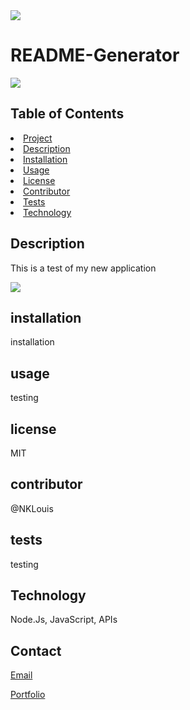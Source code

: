 
<img src= "https://img.shields.io/badge/License-MIT-green">
<h1> README-Generator</h1>
<img src="https://avatars3.githubusercontent.com/u/58704859?v=4">
    
<h2> Table of Contents </h2>
<li><a href="#title">Project</a></li>
<li><a href="#description">Description</a></li>  
<li><a href="#installation">Installation</a></li> 
<li><a href="#usage">Usage</a></li> 
<li><a href="#license">License</a></li> 
<li><a href="#contributor">Contributor</a></li>   
<li><a href="#test">Tests</a></li> 
<li><a href="#technology">Technology</a></li>   
   
<h2 id="description"> Description </h2>
<p>This is a test of my new application</p>

![](http://g.recordit.co/vLnCTX8OIY.gif)

<h2 id="description"> installation </h2>
<p>installation</p>

<h2 id="description"> usage </h2>
<p>testing</p>

<h2 id="description"> license </h2>
<p>MIT</p>

<h2 id="description"> contributor </h2>
<p>@NKLouis</p>

<h2 id="description"> tests </h2>
<p>testing</p>

<h2 id="description"> Technology </h2>
<p> Node.Js, JavaScript, APIs</p>

<h2> Contact </h2>
<a href= "Naritchayalouis@Gmail.com">Email</a> 

<a href= "https://nklouis.github.io/Portfolio/">Portfolio</a> 